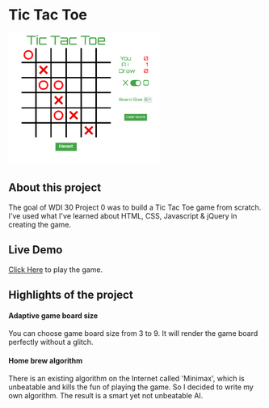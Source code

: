 # Tic Tac Toe
<img src="./screenshot.png" width="300">

## About this project
The goal of WDI 30 Project 0 was to build a Tic Tac Toe game from scratch. I've used what I've learned about HTML, CSS, Javascript & jQuery in creating the game.

## Live Demo
[Click Here](https://shouyiwang.github.io/tic-tac-toe/) to play the game.

## Highlights of the project
#### Adaptive game board size
You can choose game board size from 3 to 9. It will render the game board perfectly without a glitch.

#### Home brew algorithm
There is an existing algorithm on the Internet called 'Minimax', which is unbeatable and kills the fun of playing the game.
So I decided to write my own algorithm. The result is a smart yet not unbeatable AI.
